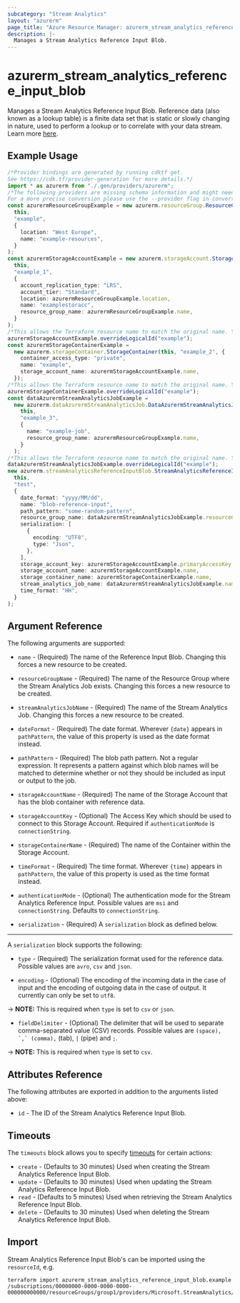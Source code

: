 ```yaml
---
subcategory: "Stream Analytics"
layout: "azurerm"
page_title: "Azure Resource Manager: azurerm_stream_analytics_reference_input_blob"
description: |-
  Manages a Stream Analytics Reference Input Blob.
---
```


# azurerm\_stream\_analytics\_reference\_input\_blob

Manages a Stream Analytics Reference Input Blob. Reference data (also known as a lookup table) is a finite data set that is static or slowly changing in nature, used to perform a lookup or to correlate with your data stream. Learn more [here](https://docs.microsoft.com/azure/stream-analytics/stream-analytics-use-reference-data#azure-blob-storage).

## Example Usage

```typescript
/*Provider bindings are generated by running cdktf get.
See https://cdk.tf/provider-generation for more details.*/
import * as azurerm from "./.gen/providers/azurerm";
/*The following providers are missing schema information and might need manual adjustments to synthesize correctly: azurerm.
For a more precise conversion please use the --provider flag in convert.*/
const azurermResourceGroupExample = new azurerm.resourceGroup.ResourceGroup(
  this,
  "example",
  {
    location: "West Europe",
    name: "example-resources",
  }
);
const azurermStorageAccountExample = new azurerm.storageAccount.StorageAccount(
  this,
  "example_1",
  {
    account_replication_type: "LRS",
    account_tier: "Standard",
    location: azurermResourceGroupExample.location,
    name: "examplestoracc",
    resource_group_name: azurermResourceGroupExample.name,
  }
);
/*This allows the Terraform resource name to match the original name. You can remove the call if you don't need them to match.*/
azurermStorageAccountExample.overrideLogicalId("example");
const azurermStorageContainerExample =
  new azurerm.storageContainer.StorageContainer(this, "example_2", {
    container_access_type: "private",
    name: "example",
    storage_account_name: azurermStorageAccountExample.name,
  });
/*This allows the Terraform resource name to match the original name. You can remove the call if you don't need them to match.*/
azurermStorageContainerExample.overrideLogicalId("example");
const dataAzurermStreamAnalyticsJobExample =
  new azurerm.dataAzurermStreamAnalyticsJob.DataAzurermStreamAnalyticsJob(
    this,
    "example_3",
    {
      name: "example-job",
      resource_group_name: azurermResourceGroupExample.name,
    }
  );
/*This allows the Terraform resource name to match the original name. You can remove the call if you don't need them to match.*/
dataAzurermStreamAnalyticsJobExample.overrideLogicalId("example");
new azurerm.streamAnalyticsReferenceInputBlob.StreamAnalyticsReferenceInputBlob(
  this,
  "test",
  {
    date_format: "yyyy/MM/dd",
    name: "blob-reference-input",
    path_pattern: "some-random-pattern",
    resource_group_name: dataAzurermStreamAnalyticsJobExample.resourceGroupName,
    serialization: [
      {
        encoding: "UTF8",
        type: "Json",
      },
    ],
    storage_account_key: azurermStorageAccountExample.primaryAccessKey,
    storage_account_name: azurermStorageAccountExample.name,
    storage_container_name: azurermStorageContainerExample.name,
    stream_analytics_job_name: dataAzurermStreamAnalyticsJobExample.name,
    time_format: "HH",
  }
);

```

## Argument Reference

The following arguments are supported:

*   `name` - (Required) The name of the Reference Input Blob. Changing this forces a new resource to be created.

*   `resourceGroupName` - (Required) The name of the Resource Group where the Stream Analytics Job exists. Changing this forces a new resource to be created.

*   `streamAnalyticsJobName` - (Required) The name of the Stream Analytics Job. Changing this forces a new resource to be created.

*   `dateFormat` - (Required) The date format. Wherever `{date}` appears in `pathPattern`, the value of this property is used as the date format instead.

*   `pathPattern` - (Required) The blob path pattern. Not a regular expression. It represents a pattern against which blob names will be matched to determine whether or not they should be included as input or output to the job.

*   `storageAccountName` - (Required) The name of the Storage Account that has the blob container with reference data.

*   `storageAccountKey` - (Optional) The Access Key which should be used to connect to this Storage Account. Required if `authenticationMode` is `connectionString`.

*   `storageContainerName` - (Required) The name of the Container within the Storage Account.

*   `timeFormat` - (Required) The time format. Wherever `{time}` appears in `pathPattern`, the value of this property is used as the time format instead.

*   `authenticationMode` - (Optional) The authentication mode for the Stream Analytics Reference Input. Possible values are `msi` and `connectionString`. Defaults to `connectionString`.

*   `serialization` - (Required) A `serialization` block as defined below.

***

A `serialization` block supports the following:

*   `type` - (Required) The serialization format used for the reference data. Possible values are `avro`, `csv` and `json`.

*   `encoding` - (Optional) The encoding of the incoming data in the case of input and the encoding of outgoing data in the case of output. It currently can only be set to `utf8`.

\-> **NOTE:** This is required when `type` is set to `csv` or `json`.

* `fieldDelimiter` - (Optional) The delimiter that will be used to separate comma-separated value (CSV) records. Possible values are `` (space), `,` (comma), `` (tab), `|` (pipe) and `;`.

\-> **NOTE:** This is required when `type` is set to `csv`.

## Attributes Reference

The following attributes are exported in addition to the arguments listed above:

* `id` - The ID of the Stream Analytics Reference Input Blob.

## Timeouts

The `timeouts` block allows you to specify [timeouts](https://www.terraform.io/language/resources/syntax#operation-timeouts) for certain actions:

* `create` - (Defaults to 30 minutes) Used when creating the Stream Analytics Reference Input Blob.
* `update` - (Defaults to 30 minutes) Used when updating the Stream Analytics Reference Input Blob.
* `read` - (Defaults to 5 minutes) Used when retrieving the Stream Analytics Reference Input Blob.
* `delete` - (Defaults to 30 minutes) Used when deleting the Stream Analytics Reference Input Blob.

## Import

Stream Analytics Reference Input Blob's can be imported using the `resourceId`, e.g.

```shell
terraform import azurerm_stream_analytics_reference_input_blob.example /subscriptions/00000000-0000-0000-0000-000000000000/resourceGroups/group1/providers/Microsoft.StreamAnalytics/streamingJobs/job1/inputs/input1
```
